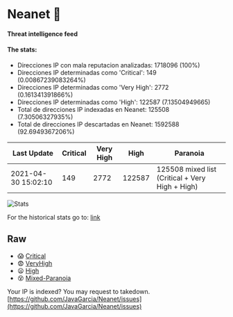 # Neanet :hocho:
#### Threat intelligence feed
#### The stats:

- Direcciones IP con mala reputacion analizadas: 1718096 (100%)
- Direcciones IP determinadas como 'Critical':  149 (0.00867239083264%)
- Direcciones IP determinadas como 'Very High':  2772 (0.161341391866%)
- Direcciones IP determinadas como 'High':  122587 (7.13504949665)
- Total de direcciones IP indexadas en Neanet:  125508 (7.30506327935%)
- Total de direcciones IP descartadas en Neanet:  1592588 (92.6949367206%)

| Last Update | Critical | Very High | High | Paranoia |
| --- | --- | --- | --- | --- |
| 2021-04-30 15:02:10 | 149 | 2772 | 122587 | 125508 mixed list (Critical + Very High + High)|

![Stats](https://docs.google.com/spreadsheets/d/e/2PACX-1vSnaNMIXVabIpDJjufMlzH7poXnshF3mgd8Is1g9ytUEzVsP5my4Trn8f-xkoLLQ38xpL3HtmUexLo6/pubchart?oid=501124687&format=image)

For the historical stats go to: [link](/stats.csv)
## Raw
- :scream: [Critical](https://raw.githubusercontent.com/JavaGarcia/Neanet/master/blacklists/neanet_critical.txt)
- :fearful: [VeryHigh](https://raw.githubusercontent.com/JavaGarcia/Neanet/master/blacklists/neanet_veryHigh.txtt)
- :frowning: [High](https://raw.githubusercontent.com/JavaGarcia/Neanet/master/blacklists/neanet_high.txt)
- :dizzy_face: [Mixed-Paranoia](https://raw.githubusercontent.com/JavaGarcia/Neanet/master/blacklists/neanet_all.txt)


Your IP is indexed? You may request to takedown. [https://github.com/JavaGarcia/Neanet/issues](https://github.com/JavaGarcia/Neanet/issues)













































































































































































































































































































































































































































































































































































































































































































































































































































































































































































































































































































































































































































































































































































































































































































































































































































































































































































































































































































































































































































































































































































































































































































































































































































































































































































































































































































































































































































































































































































































































































































































































































































































































































































































































































































































































































































































































































































































































































































































































































































































































































































































































































































































































































































































































































































































































































































































































































































































































































































































































































































































































































































































































































































































































































































































































































































































































































































































































































































































































































































































































































































































